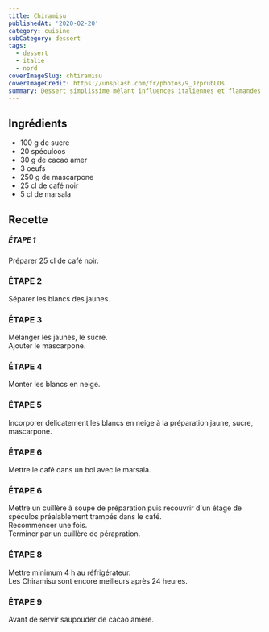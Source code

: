 ```yaml
---
title: Chiramisu
publishedAt: '2020-02-20'
category: cuisine
subCategory: dessert
tags:
  - dessert
  - italie
  - nord
coverImageSlug: chtiramisu
coverImageCredit: https://unsplash.com/fr/photos/9_JzprubLOs
summary: Dessert simplissime mélant influences italiennes et flamandes
---
```


## Ingrédients

- 100 g de sucre
- 20 spéculoos
- 30 g de cacao amer
- 3 oeufs
- 250 g de mascarpone
- 25 cl de café noir
- 5 cl de marsala

## Recette

##### ÉTAPE 1

Préparer 25 cl de café noir.

### ÉTAPE 2

Séparer les blancs des jaunes.

### ÉTAPE 3

Melanger les jaunes, le sucre.  
Ajouter le mascarpone.

### ÉTAPE 4

Monter les blancs en neige.

### ÉTAPE 5

Incorporer délicatement les blancs en neige à la préparation jaune, sucre, mascarpone.

### ÉTAPE 6

Mettre le café dans un bol avec le marsala.

### ÉTAPE 6

Mettre un cuillère à soupe de préparation puis recouvrir d'un étage de spéculos préalablement trampés dans le café.  
Recommencer une fois.  
Terminer par un cuillère de pérapration.

### ÉTAPE 8

Mettre minimum 4 h au réfrigérateur.  
Les Chiramisu sont encore meilleurs après 24 heures.

### ÉTAPE 9

Avant de servir saupouder de cacao amère.